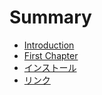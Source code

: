 # Summary

* [Introduction](README.md)
* [First Chapter](chapter1.md)
* [インストール](install.md)
* [リンク](linkmd.md)

